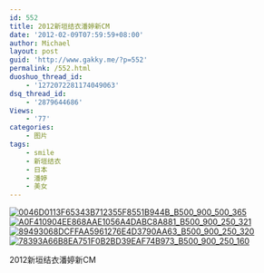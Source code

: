 ```yaml
---
id: 552
title: 2012新垣结衣潘婷新CM
date: '2012-02-09T07:59:59+08:00'
author: Michael
layout: post
guid: 'http://www.gakky.me/?p=552'
permalink: /552.html
duoshuo_thread_id:
    - '1272072281174049063'
dsq_thread_id:
    - '2879644686'
Views:
    - '77'
categories:
    - 图片
tags:
    - smile
    - 新垣结衣
    - 日本
    - 潘婷
    - 美女
---
```


[![0046D0113F65343B712355F8551B944B_B500_900_500_365](http://www.yui-aragaki.org/wp-content/uploads/img/0046D0113F65343B712355F8551B944B_B500_900_500_365.jpeg)](http://www.yui-aragaki.org/wp-content/uploads/img/0046D0113F65343B712355F8551B944B_B1280_1280_642_469.jpeg) [![A0F410904EE868AAE1056A4DABC8A881_B500_900_250_321](http://www.yui-aragaki.org/wp-content/uploads/img/A0F410904EE868AAE1056A4DABC8A881_B500_900_250_321.jpeg)](http://www.yui-aragaki.org/wp-content/uploads/img/A0F410904EE868AAE1056A4DABC8A881_B1280_1280_250_321.jpeg) [![89493068DCFFAA5961276E4D3790AA63_B500_900_250_320](http://www.yui-aragaki.org/wp-content/uploads/img/89493068DCFFAA5961276E4D3790AA63_B500_900_250_320.jpeg)](http://www.yui-aragaki.org/wp-content/uploads/img/89493068DCFFAA5961276E4D3790AA63_B1280_1280_250_320.jpeg) [![78393A66B8EA751F0B2BD39EAF74B973_B500_900_250_160](http://www.yui-aragaki.org/wp-content/uploads/img/78393A66B8EA751F0B2BD39EAF74B973_B500_900_250_160.jpeg)](http://www.yui-aragaki.org/wp-content/uploads/img/78393A66B8EA751F0B2BD39EAF74B973_B1280_1280_250_160.jpeg)

 2012新垣结衣潘婷新CM